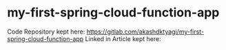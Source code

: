 # my-first-spring-cloud-function-app

Code Repository kept here: https://gitlab.com/akashdktyagi/my-first-spring-cloud-function-app
Linked in Article kept here: 
